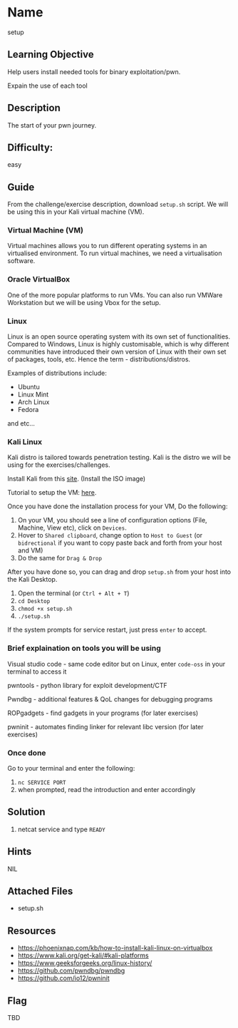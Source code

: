 # Name
setup

## Learning Objective
Help users install needed tools for binary exploitation/pwn.

Expain the use of each tool

## Description 
The start of your pwn journey.

## Difficulty:
easy

## Guide
From the challenge/exercise description, download `setup.sh` script. We will be using this in your Kali virtual machine (VM).

### Virtual Machine (VM)
Virtual machines allows you to run different operating systems in an virtualised environment. To run virtual machines, we need a virtualisation software.

### Oracle VirtualBox
One of the more popular platforms to run VMs. You can also run VMWare Workstation but we will be using Vbox for the setup.

### Linux 
Linux is an open source operating system with its own set of functionalities. Compared to Windows, Linux is highly customisable, which is why different communities have introduced their own version of Linux with their own set of packages, tools, etc. Hence the term - distributions/distros.

Examples of distributions include:
- Ubuntu
- Linux Mint
- Arch Linux
- Fedora 

and etc...

### Kali Linux
Kali distro is tailored towards penetration testing. Kali is the distro we will be using for the exercises/challenges. 

Install Kali from this [site](https://www.kali.org/get-kali/#kali-platforms). (Install the ISO image)

Tutorial to setup the VM: [here](https://phoenixnap.com/kb/how-to-install-kali-linux-on-virtualbox).

Once you have done the installation process for your VM, Do the following:

1. On your VM, you should see a line of configuration options (File, Machine, View etc), click on `Devices`.
2. Hover to `Shared clipboard`, change option to `Host to Guest` (or `bidrectional` if you want to copy paste back and forth from your host and VM)
3. Do the same for `Drag & Drop`

After you have done so, you can drag and drop `setup.sh` from your host into the Kali Desktop.

1. Open the terminal (or `Ctrl + Alt + T`)
2. `cd Desktop`
3. `chmod +x setup.sh`
4. `./setup.sh`

If the system prompts for service restart, just press `enter` to accept.

### Brief explaination on tools you will be using
Visual studio code - same code editor but on Linux, enter `code-oss` in your terminal to access it

pwntools - python library for exploit development/CTF

Pwndbg - additional features & QoL changes for debugging programs

ROPgadgets - find gadgets in your programs (for later exercises)

pwninit - automates finding linker for relevant libc version (for later exercises)

### Once done
Go to your terminal and enter the following:
1. `nc SERVICE PORT`
2. when prompted, read the introduction and enter accordingly

## Solution
1. netcat service and type `READY` 

## Hints
NIL

## Attached Files
- setup.sh

## Resources
- https://phoenixnap.com/kb/how-to-install-kali-linux-on-virtualbox
- https://www.kali.org/get-kali/#kali-platforms
- https://www.geeksforgeeks.org/linux-history/
- https://github.com/pwndbg/pwndbg
- https://github.com/io12/pwninit

## Flag
TBD